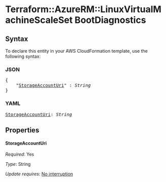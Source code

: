 # Terraform::AzureRM::LinuxVirtualMachineScaleSet BootDiagnostics

## Syntax

To declare this entity in your AWS CloudFormation template, use the following syntax:

### JSON

<pre>
{
    "<a href="#storageaccounturi" title="StorageAccountUri">StorageAccountUri</a>" : <i>String</i>
}
</pre>

### YAML

<pre>
<a href="#storageaccounturi" title="StorageAccountUri">StorageAccountUri</a>: <i>String</i>
</pre>

## Properties

#### StorageAccountUri

_Required_: Yes

_Type_: String

_Update requires_: [No interruption](https://docs.aws.amazon.com/AWSCloudFormation/latest/UserGuide/using-cfn-updating-stacks-update-behaviors.html#update-no-interrupt)

